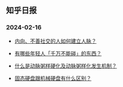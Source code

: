 ## 知乎日报 
### 2024-02-16

+ [内向、不善社交的人如何建立人脉？](https://daily.zhihu.com/story/9769852)

+ [有哪些年轻人「千万不能碰」的东西？](https://daily.zhihu.com/story/9769856)

+ [什么是动脉粥样硬化及动脉粥样化发生机制？](https://daily.zhihu.com/story/9769861)

+ [固态硬盘跟机械硬盘有什么区别？](https://daily.zhihu.com/story/9769870)

